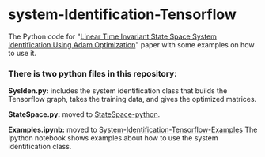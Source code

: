 # system-Identification-Tensorflow
The Python code for "[Linear Time Invariant State Space System Identification Using Adam Optimization](https://ieeexplore.ieee.org/document/9047808/)" paper with some examples on how to use it.


### There is two python files in this repository:
**SysIden.py:** includes the system identification class that builds the Tensorflow graph, takes the training data, and gives the optimized matrices.

**StateSpace.py:** moved to [StateSpace-python](https://github.com/MarkNaeem/StateSpace-python).

**Examples.ipynb:** moved to [System-Identification-Tensorflow-Examples](https://github.com/MarkNaeem/System-Identification-Tensorflow-Examples) The Ipython notebook shows examples about how to use the system identification class.
